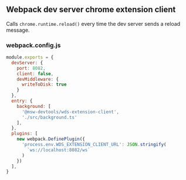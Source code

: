 ## Webpack dev server chrome extension client

Calls `chrome.runtime.reload()` every time the dev server sends a reload message.

### webpack.config.js
```javascript
module.exports = {
  devServer: {
    port: 8082,
    client: false,
    devMiddleware: {
      writeToDisk: true
    }
  },
  entry: {
    background: [
      '@msw-devtools/wds-extension-client',
      './src/background.ts'
    ],
  },
  plugins: [
    new webpack.DefinePlugin({
      'process.env.WDS_EXTENSION_CLIENT_URL': JSON.stringify(
        `ws://localhost:8082/ws`
      )
    })
  ],
}
```